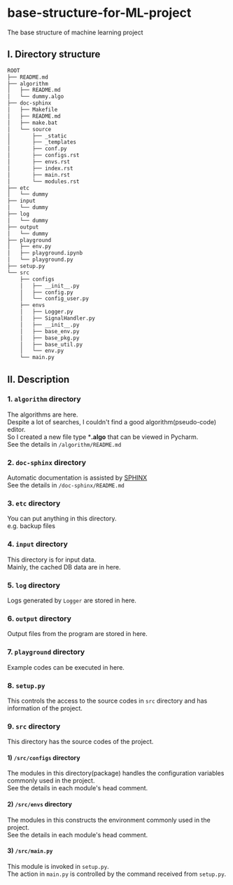 # base-structure-for-ML-project
The base structure of machine learning project

## I. Directory structure 

```bash
ROOT
├── README.md
├── algorithm
│   ├── README.md
│   └── dummy.algo
├── doc-sphinx
│   ├── Makefile
│   ├── README.md
│   ├── make.bat
│   └── source
│       ├── _static
│       ├── _templates
│       ├── conf.py
│       ├── configs.rst
│       ├── envs.rst
│       ├── index.rst
│       ├── main.rst
│       └── modules.rst
├── etc
│   └── dummy
├── input
│   └── dummy
├── log
│   └── dummy
├── output
│   └── dummy
├── playground
│   ├── env.py
│   ├── playground.ipynb
│   └── playground.py
├── setup.py
└── src
    ├── configs
    │   ├── __init__.py
    │   ├── config.py
    │   └── config_user.py
    ├── envs
    │   ├── Logger.py
    │   ├── SignalHandler.py
    │   ├── __init__.py
    │   ├── base_env.py
    │   ├── base_pkg.py
    │   ├── base_util.py
    │   └── env.py
    └── main.py
```


## II. Description
### 1. `algorithm` directory
The algorithms are here.  
Despite a lot of searches, I couldn't find a good algorithm(pseudo-code) editor.  
So I created a new file type ***.algo** that can be viewed in Pycharm.  
See the details in `/algorithm/README.md` 

### 2. `doc-sphinx` directory
Automatic documentation is assisted by [SPHINX](https://www.sphinx-doc.org/en/master/)  
See the details in `/doc-sphinx/README.md`

### 3. `etc` directory
You can put anything in this directory.  
e.g. backup files

### 4. `input` directory
This directory is for input data.  
Mainly, the cached DB data are in here.

### 5. `log` directory
Logs generated by `Logger` are stored in here.

### 6. `output` directory
Output files from the program are stored in here.

### 7. `playground` directory
Example codes can be executed in here.

### 8. `setup.py`
This controls the access to the source codes in `src` directory and has information of the project.

### 9. `src` directory
This directory has the source codes of the project.

#### 1) `/src/configs` directory
The modules in this directory(package) handles the configuration variables commonly used in the project.  
See the details in each module's head comment.

#### 2) `/src/envs` directory
The modules in this constructs the environment commonly used in the project.  
See the details in each module's head comment.

#### 3) `/src/main.py`
This module is invoked in `setup.py`.  
The action in `main.py` is controlled by the command received from `setup.py`.
